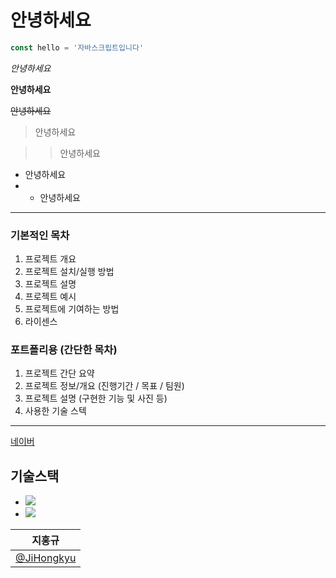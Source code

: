 # 안녕하세요

```javascript
const hello = '자바스크립트입니다'
```

_안녕하세요_

**안녕하세요**

~~안녕하세요~~

> 안녕하세요

> > 안녕하세요

- 안녕하세요
- - 안녕하세요

---

### 기본적인 목차

1. 프로젝트 개요
2. 프로젝트 설치/실행 방법
3. 프로젝트 설명
4. 프로젝트 예시
5. 프로젝트에 기여하는 방법
6. 라이센스

### 포트폴리용 (간단한 목차)

1. 프로젝트 간단 요약
2. 프로젝트 정보/개요 (진행기간 / 목표 / 팀원)
3. 프로젝트 설명 (구현한 기능 및 사진 등)
4. 사용한 기술 스텍

---

[네이버](https://www.naver.com)

## 기술스택

- <img src="https://img.shields.io/badge/reveal.js-F2E142?style=for-the-badge&logo=reveal.js&logoColor=000">
- <img src="https://img.shields.io/badge/Redux-593D88?style=for-the-badge&logo=redux&logoColor=white">

| 지홍규                                     |
| ------------------------------------------ |
| [@JiHongkyu](https://github.com/JiHongkyu) |
